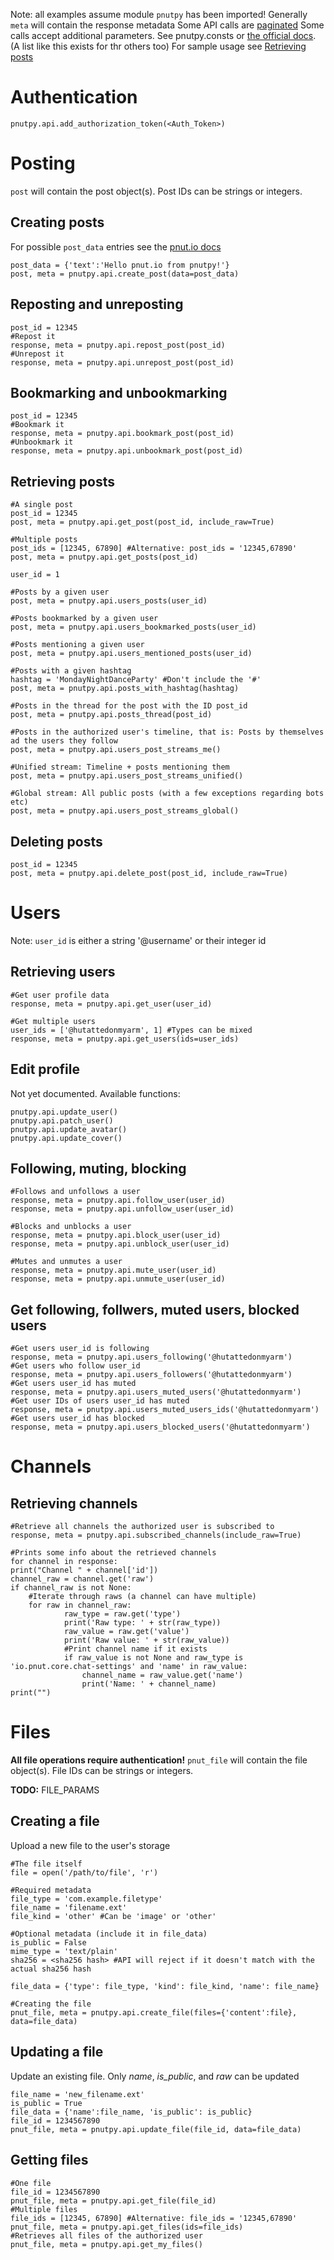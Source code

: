 Note: all examples assume module `pnutpy` has been imported!
Generally `meta` will contain the response metadata
Some API calls are [paginated](https://pnut.io/docs/api/implementation/pagination)
Some calls accept additional parameters. See pnutpy.consts or [the official docs](https://pnut.io/docs/api/resources/posts#general-post-parameters). (A list like this exists for thr others too) For sample usage see [Retrieving posts](#retrieving-posts)

# Authentication
    pnutpy.api.add_authorization_token(<Auth_Token>)

# Posting

`post` will contain the post object(s). Post IDs can be strings or integers.

## Creating posts

For possible `post_data` entries see the [pnut.io docs](https://pnut.io/docs/api/resources/posts/lifecycle#post-posts)

    post_data = {'text':'Hello pnut.io from pnutpy!'}
    post, meta = pnutpy.api.create_post(data=post_data)

## Reposting and unreposting

    post_id = 12345
    #Repost it
    response, meta = pnutpy.api.repost_post(post_id)
    #Unrepost it
    response, meta = pnutpy.api.unrepost_post(post_id)

## Bookmarking and unbookmarking

    post_id = 12345
    #Bookmark it
    response, meta = pnutpy.api.bookmark_post(post_id)
    #Unbookmark it
    response, meta = pnutpy.api.unbookmark_post(post_id)

## Retrieving posts

    #A single post
    post_id = 12345
    post, meta = pnutpy.api.get_post(post_id, include_raw=True)
    
    #Multiple posts
    post_ids = [12345, 67890] #Alternative: post_ids = '12345,67890'
    post, meta = pnutpy.api.get_posts(post_id)
    
    user_id = 1

    #Posts by a given user
    post, meta = pnutpy.api.users_posts(user_id)

    #Posts bookmarked by a given user
    post, meta = pnutpy.api.users_bookmarked_posts(user_id)

    #Posts mentioning a given user
    post, meta = pnutpy.api.users_mentioned_posts(user_id)

    #Posts with a given hashtag
    hashtag = 'MondayNightDanceParty' #Don't include the '#'
    post, meta = pnutpy.api.posts_with_hashtag(hashtag)

    #Posts in the thread for the post with the ID post_id
    post, meta = pnutpy.api.posts_thread(post_id)
    
    #Posts in the authorized user's timeline, that is: Posts by themselves ad the users they follow
    post, meta = pnutpy.api.users_post_streams_me()

    #Unified stream: Timeline + posts mentioning them
    post, meta = pnutpy.api.users_post_streams_unified()

    #Global stream: All public posts (with a few exceptions regarding bots etc)
    post, meta = pnutpy.api.users_post_streams_global()

## Deleting posts

    post_id = 12345
    post, meta = pnutpy.api.delete_post(post_id, include_raw=True)

# Users

Note: `user_id` is either a string '@username' or their integer id

## Retrieving users

    #Get user profile data
    response, meta = pnutpy.api.get_user(user_id)
    
    #Get multiple users
    user_ids = ['@hutattedonmyarm', 1] #Types can be mixed
    response, meta = pnutpy.api.get_users(ids=user_ids)

## Edit profile

Not yet documented. Available functions:

    pnutpy.api.update_user()
    pnutpy.api.patch_user()
    pnutpy.api.update_avatar()
    pnutpy.api.update_cover()

## Following, muting, blocking

    #Follows and unfollows a user
    response, meta = pnutpy.api.follow_user(user_id)
    response, meta = pnutpy.api.unfollow_user(user_id)
    
    #Blocks and unblocks a user
    response, meta = pnutpy.api.block_user(user_id)
    response, meta = pnutpy.api.unblock_user(user_id)

    #Mutes and unmutes a user
    response, meta = pnutpy.api.mute_user(user_id)
    response, meta = pnutpy.api.unmute_user(user_id)

## Get following, follwers, muted users, blocked users

    #Get users user_id is following
    response, meta = pnutpy.api.users_following('@hutattedonmyarm')
    #Get users who follow user_id
    response, meta = pnutpy.api.users_followers('@hutattedonmyarm')
    #Get users user_id has muted
    response, meta = pnutpy.api.users_muted_users('@hutattedonmyarm')
    #Get user IDs of users user_id has muted
    response, meta = pnutpy.api.users_muted_users_ids('@hutattedonmyarm')
    #Get users user_id has blocked
    response, meta = pnutpy.api.users_blocked_users('@hutattedonmyarm')


# Channels

## Retrieving channels 
    #Retrieve all channels the authorized user is subscribed to
    response, meta = pnutpy.api.subscribed_channels(include_raw=True)
    
    #Prints some info about the retrieved channels
    for channel in response:
    print("Channel " + channel['id'])
    channel_raw = channel.get('raw')
    if channel_raw is not None:
        #Iterate through raws (a channel can have multiple)
        for raw in channel_raw:
                raw_type = raw.get('type')
                print('Raw type: ' + str(raw_type))
                raw_value = raw.get('value')
                print('Raw value: ' + str(raw_value))
                #Print channel name if it exists
                if raw_value is not None and raw_type is 'io.pnut.core.chat-settings' and 'name' in raw_value:
                    channel_name = raw_value.get('name')
                    print('Name: ' + channel_name)
    print("")
    

# Files

**All file operations require authentication!**
`pnut_file` will contain the file object(s). File IDs can be strings or integers.

**TODO:** FILE_PARAMS

## Creating a file

Upload a new file to the user's storage

    #The file itself
    file = open('/path/to/file', 'r')
    
    #Required metadata
    file_type = 'com.example.filetype'
    file_name = 'filename.ext'
    file_kind = 'other' #Can be 'image' or 'other'
    
    #Optional metadata (include it in file_data)
    is_public = False
    mime_type = 'text/plain'
    sha256 = <sha256 hash> #API will reject if it doesn't match with the actual sha256 hash
    
    file_data = {'type': file_type, 'kind': file_kind, 'name': file_name}
    
    #Creating the file
    pnut_file, meta = pnutpy.api.create_file(files={'content':file}, data=file_data)

## Updating a file

Update an existing file. Only *name*, *is_public*, and *raw* can be updated

    file_name = 'new_filename.ext'
    is_public = True
    file_data = {'name':file_name, 'is_public': is_public}
    file_id = 1234567890
    pnut_file, meta = pnutpy.api.update_file(file_id, data=file_data)

## Getting files

    #One file
    file_id = 1234567890
    pnut_file, meta = pnutpy.api.get_file(file_id)
    #Multiple files
    file_ids = [12345, 67890] #Alternative: file_ids = '12345,67890'
    pnut_file, meta = pnutpy.api.get_files(ids=file_ids)
    #Retrieves all files of the authorized user
    pnut_file, meta = pnutpy.api.get_my_files()




    

